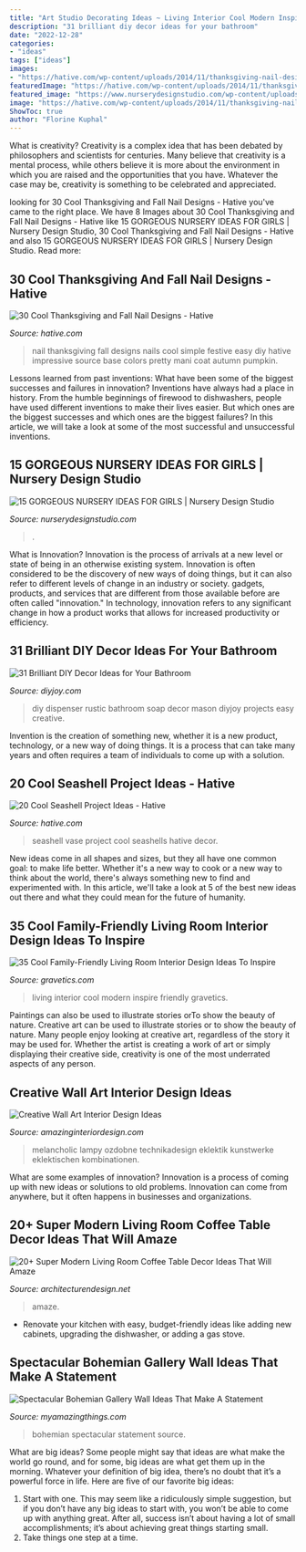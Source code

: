 ```yaml
---
title: "Art Studio Decorating Ideas ~ Living Interior Cool Modern Inspire Friendly Gravetics"
description: "31 brilliant diy decor ideas for your bathroom"
date: "2022-12-28"
categories:
- "ideas"
tags: ["ideas"]
images:
- "https://hative.com/wp-content/uploads/2014/11/thanksgiving-nail-designs/15-thanksgiving-and-fall-nail-designs.jpg"
featuredImage: "https://hative.com/wp-content/uploads/2014/11/thanksgiving-nail-designs/15-thanksgiving-and-fall-nail-designs.jpg"
featured_image: "https://www.nurserydesignstudio.com/wp-content/uploads/2020/11/NURSERY-IDEAS-FOR-GIRLS-8.png"
image: "https://hative.com/wp-content/uploads/2014/11/thanksgiving-nail-designs/15-thanksgiving-and-fall-nail-designs.jpg"
ShowToc: true
author: "Florine Kuphal"
---
```



What is creativity?
Creativity is a complex idea that has been debated by philosophers and scientists for centuries. Many believe that creativity is a mental process, while others believe it is more about the environment in which you are raised and the opportunities that you have. Whatever the case may be, creativity is something to be celebrated and appreciated.

	

		
looking for 30 Cool Thanksgiving and Fall Nail Designs - Hative you've came to the right place. We have 8 Images about 30 Cool Thanksgiving and Fall Nail Designs - Hative like 15 GORGEOUS NURSERY IDEAS FOR GIRLS | Nursery Design Studio, 30 Cool Thanksgiving and Fall Nail Designs - Hative and also 15 GORGEOUS NURSERY IDEAS FOR GIRLS | Nursery Design Studio. Read more:
		
    
## 30 Cool Thanksgiving And Fall Nail Designs - Hative

<img loading=lazy src="https://hative.com/wp-content/uploads/2014/11/thanksgiving-nail-designs/15-thanksgiving-and-fall-nail-designs.jpg" onerror="this.onerror=null;this.src='https://tse2.mm.bing.net/th?id=OIP.bVAgsciHFsigBCtoVky36AHaIF&amp;pid=15.1';" alt="30 Cool Thanksgiving and Fall Nail Designs - Hative">

_Source: hative.com_

>nail thanksgiving fall designs nails cool simple festive easy diy hative impressive source base colors pretty mani coat autumn pumpkin. 

	

Lessons learned from past inventions: What have been some of the biggest successes and failures in innovation?
Inventions have always had a place in history. From the humble beginnings of firewood to dishwashers, people have used different inventions to make their lives easier. But which ones are the biggest successes and which ones are the biggest failures? In this article, we will take a look at some of the most successful and unsuccessful inventions.

    
## 15 GORGEOUS NURSERY IDEAS FOR GIRLS | Nursery Design Studio

<img loading=lazy src="https://www.nurserydesignstudio.com/wp-content/uploads/2020/11/NURSERY-IDEAS-FOR-GIRLS-8.png" onerror="this.onerror=null;this.src='https://tse3.mm.bing.net/th?id=OIP.buX6Gl8B8f7MrQV3elLwSgHaLH&amp;pid=15.1';" alt="15 GORGEOUS NURSERY IDEAS FOR GIRLS | Nursery Design Studio">

_Source: nurserydesignstudio.com_

>. 

	

What is Innovation?
Innovation is the process of arrivals at a new level or state of being in an otherwise existing system. Innovation is often considered to be the discovery of new ways of doing things, but it can also refer to different levels of change in an industry or society. gadgets, products, and services that are different from those available before are often called "innovation." In technology, innovation refers to any significant change in how a product works that allows for increased productivity or efficiency.

    
## 31 Brilliant DIY Decor Ideas For Your Bathroom

<img loading=lazy src="http://diyjoy.com/wp-content/uploads/2016/05/DIY-Rustic-Soap-Dispenser.jpg" onerror="this.onerror=null;this.src='https://tse1.mm.bing.net/th?id=OIP.XdYAZ7qtJK5CwYdS7E7gzgHaLH&amp;pid=15.1';" alt="31 Brilliant DIY Decor Ideas for Your Bathroom">

_Source: diyjoy.com_

>diy dispenser rustic bathroom soap decor mason diyjoy projects easy creative. 

	

Invention is the creation of something new, whether it is a new product, technology, or a new way of doing things. It is a process that can take many years and often requires a team of individuals to come up with a solution.

    
## 20 Cool Seashell Project Ideas - Hative

<img loading=lazy src="https://hative.com/wp-content/uploads/2014/12/seashell-project-ideas/7-seashell-vase.jpg" onerror="this.onerror=null;this.src='https://tse1.mm.bing.net/th?id=OIP.aPfXizY4yijZISR7BdlsEAHaJ4&amp;pid=15.1';" alt="20 Cool Seashell Project Ideas - Hative">

_Source: hative.com_

>seashell vase project cool seashells hative decor. 

	

New ideas come in all shapes and sizes, but they all have one common goal: to make life better. Whether it's a new way to cook or a new way to think about the world, there's always something new to find and experimented with. In this article, we'll take a look at 5 of the best new ideas out there and what they could mean for the future of humanity.

    
## 35 Cool Family-Friendly Living Room Interior Design Ideas To Inspire

<img loading=lazy src="https://www.gravetics.com/wp-content/uploads/2016/11/Modern-living-room-ideas.jpg" onerror="this.onerror=null;this.src='https://tse1.mm.bing.net/th?id=OIP.1guBzI1aHKvMxA0QCH5GzQHaLE&amp;pid=15.1';" alt="35 Cool Family-Friendly Living Room Interior Design Ideas To Inspire">

_Source: gravetics.com_

>living interior cool modern inspire friendly gravetics. 

	

Paintings can also be used to illustrate stories orTo show the beauty of nature.
Creative art can be used to illustrate stories or to show the beauty of nature. Many people enjoy looking at creative art, regardless of the story it may be used for. Whether the artist is creating a work of art or simply displaying their creative side, creativity is one of the most underrated aspects of any person.

    
## Creative Wall Art Interior Design Ideas

<img loading=lazy src="https://www.amazinginteriordesign.com/wp-content/uploads/2013/03/Interior-Wall-Art-Design-Ideas.jpg" onerror="this.onerror=null;this.src='https://tse3.mm.bing.net/th?id=OIP.Z4D0_mm4fwagxXgq8HPyDgHaIS&amp;pid=15.1';" alt="Creative Wall Art Interior Design Ideas">

_Source: amazinginteriordesign.com_

>melancholic lampy ozdobne technikadesign eklektik kunstwerke eklektischen kombinationen. 

	

What are some examples of innovation?
Innovation is a process of coming up with new ideas or solutions to old problems. Innovation can come from anywhere, but it often happens in businesses and organizations.

    
## 20+ Super Modern Living Room Coffee Table Decor Ideas That Will Amaze

<img loading=lazy src="https://cdn.architecturendesign.net/wp-content/uploads/2015/11/AD-17-beautiful-lliving-room-decor.jpg" onerror="this.onerror=null;this.src='https://tse1.mm.bing.net/th?id=OIP.ydp9eb_ccBowX5VD0UsOgQHaLH&amp;pid=15.1';" alt="20+ Super Modern Living Room Coffee Table Decor Ideas That Will Amaze">

_Source: architecturendesign.net_

>amaze. 

	

- Renovate your kitchen with easy, budget-friendly ideas like adding new cabinets, upgrading the dishwasher, or adding a gas stove.

    
## Spectacular Bohemian Gallery Wall Ideas That Make A Statement

<img loading=lazy src="http://myamazingthings.com/wp-content/uploads/2018/02/bohemian-gallery-wall-3.jpg" onerror="this.onerror=null;this.src='https://tse4.mm.bing.net/th?id=OIP.AHM-y3hp0fCCRWLb-fiLiAHaJ4&amp;pid=15.1';" alt="Spectacular Bohemian Gallery Wall Ideas That Make A Statement">

_Source: myamazingthings.com_

>bohemian spectacular statement source. 

	

What are big ideas?
Some people might say that ideas are what make the world go round, and for some, big ideas are what get them up in the morning. Whatever your definition of big idea, there’s no doubt that it’s a powerful force in life. Here are five of our favorite big ideas: 
1. Start with one. This may seem like a ridiculously simple suggestion, but if you don’t have any big ideas to start with, you won’t be able to come up with anything great. After all, success isn’t about having a lot of small accomplishments; it’s about achieving great things starting small. 
2. Take things one step at a time.

